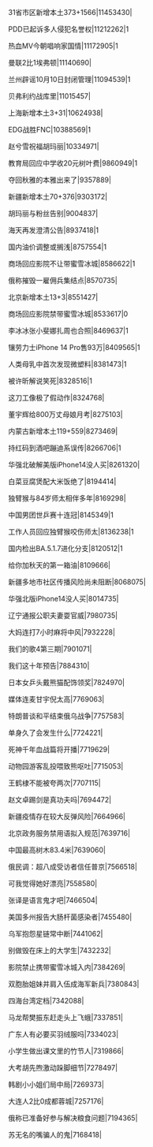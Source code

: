 31省市区新增本土373+1566|11453430|

PDD已起诉多人侵犯名誉权|11212262|1

热血MV今朝唱响家国情|11172905|1

曼联2比1埃弗顿|11140690|

兰州辟谣10月10日封闭管理|11094539|1

贝弗利约战库里|11015457|

上海新增本土3+31|10624938|

EDG战胜FNC|10388569|1

赵兮雪祝福胡玛丽|10334971|

教育局回应中学收20元树叶费|9860949|1

夺回秋雅的本雅出来了|9357889|

新疆新增本土70+376|9303172|

胡玛丽与粉丝告别|9004837|

海天再发澄清公告|8937418|1

国内油价调整或搁浅|8757554|1

商场回应影院不让带蜜雪冰城|8586622|1

俄称摧毁一雇佣兵集结点|8570735|

北京新增本土13+3|8551427|

商场回应影院禁带蜜雪冰城|8533617|0

李冰冰张小斐娜扎周也合照|8469637|1

镶劳力士iPhone 14 Pro售93万|8409565|1

人类母乳中首次发现微塑料|8381473|1

被许昕解说笑死|8328516|1

这刀工像极了假动作|8324768|

董宇辉给800万丈母娘月考|8275103|

内蒙古新增本土119+559|8273469|

持红码到酒吧蹦迪系误传|8266706|1

华强北破解美版iPhone14没人买|8261320|

白菜豆腐煲配大米饭绝了|8194414|

独臂猴与84岁师太相伴多年|8169298|

中国男团世乒赛十连冠|8145349|1

工作人员回应独臂猴咬伤师太|8136238|1

国内检出BA.5.1.7进化分支|8120512|1

给你加秋天的第一箱油|8109666|

新疆多地市社区传播风险尚未阻断|8068075|

华强北版iPhone14没人买|8014735|

辽宁通报公职夫妻耍官威|7980735|

大妈连打7小时麻将中风|7932228|

我们的歌4第三期|7901071|

我们这十年预告|7884310|

日本女乒头戴熊猫配饰领奖|7824970|

媒体连麦甘宇倪太高|7769063|

特朗普谈和平结束俄乌战争|7757583|

单身久了会发生什么|7724221|

死神千年血战篇将开播|7719629|

动物园游客乱投喂致熊呕吐|7715053|

王鹤棣不能被夸两次|7707115|

赵文卓踢剑是真功夫吗|7694472|

新疆疫情存在较大反弹风险|7664966|

北京政务服务禁用语拟入规范|7639716|

中国最高树木83.4米|7639060|

俄民调：超八成受访者信任普京|7566518|

可我觉得她好漂亮|7558580|

张译是语言鬼才吧|7466504|

美国多州报告大肠杆菌感染者|7455480|

乌军抱怨星链常中断|7441062|

别做毁在床上的大学生|7432232|

影院禁止携带蜜雪冰城入内|7384269|

双胞胎姐妹并肩入伍成海军新兵|7380843|

四海台湾定档|7342088|

马龙帮樊振东赶走头上飞蛾|7337851|

广东人有必要买羽绒服吗|7334023|

小学生做出课文里的竹节人|7319866|

大考胡先煦激动跺脚细节|7278497|

韩剧小小姐们局中局|7269373|

大连人2比0成都蓉城|7257176|

俄称已准备好参与解决粮食问题|7194365|

苏无名的嘴骗人的鬼|7168418|

